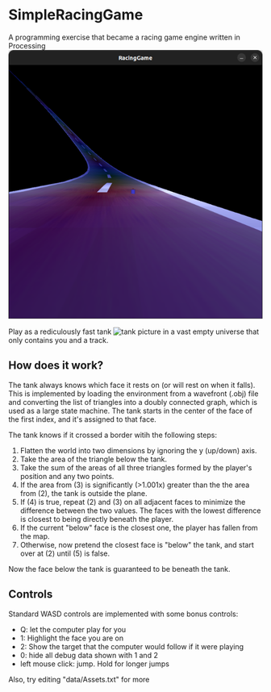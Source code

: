# SimpleRacingGame
A programming exercise that became a racing game engine written in Processing
![Screenshot](docs/Screenshot.png)

Play as a rediculously fast tank ![tank picture](RacingGame/data/player_assets/beta/0763.png) in a vast empty universe that only contains you and a track. 

## How does it work?
The tank always knows which face it rests on (or will rest on when it falls). 
This is implemented by loading the environment from a wavefront (.obj) file 
and converting the list of triangles into a doubly connected graph, which is 
used as a large state machine. The tank starts in the center of the face of 
the first index, and it's assigned to that face. 

The tank knows if it crossed a border witih the following steps:
1. Flatten the world into two dimensions by ignoring the y (up/down) axis.
2. Take the area of the triangle below the tank.
3. Take the sum of the areas of all three triangles formed by the player's position
and any two points.
4. If the area from (3) is significantly (>1.001x) greater than the the area from (2), 
the tank is outside the plane.
5. If (4) is true, repeat (2) and (3) on all adjacent faces to minimize 
the difference between the two values. The faces with the lowest 
difference is closest to being directly beneath the player. 
6. If the current "below" face is the closest one, the player has fallen from the map.
7. Otherwise, now pretend the closest face is "below" the tank, and 
start over at (2) until (5) is false.

Now the face below the tank is guaranteed to be beneath the tank.

## Controls
Standard WASD controls are implemented with some bonus controls:
* Q: let the computer play for you
* 1: Highlight the face you are on
* 2: Show the target that the computer would follow if it were playing
* 0: hide all debug data shown with 1 and 2
* left mouse click: jump. Hold for longer jumps

Also, try editing "data/Assets.txt" for more 
